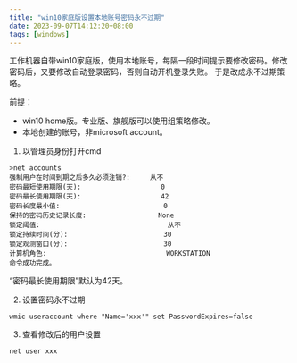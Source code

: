 ```yaml
---
title: "win10家庭版设置本地账号密码永不过期"
date: 2023-09-07T14:12:20+08:00
tags: [windows]
---
```


工作机器自带win10家庭版，使用本地账号，每隔一段时间提示要修改密码。修改密码后，又要修改自动登录密码，否则自动开机登录失败。
于是改成永不过期策略。

前提：
- win10 home版。专业版、旗舰版可以使用组策略修改。
- 本地创建的账号，非microsoft account。

1. 以管理员身份打开cmd

```
>net accounts
强制用户在时间到期之后多久必须注销?:     从不
密码最短使用期限(天):                    0
密码最长使用期限(天):                    42
密码长度最小值:                          0
保持的密码历史记录长度:                  None
锁定阈值:                                从不
锁定持续时间(分):                        30
锁定观测窗口(分):                        30
计算机角色:                              WORKSTATION
命令成功完成。
```

“密码最长使用期限”默认为42天。

2. 设置密码永不过期

```
wmic useraccount where "Name='xxx'" set PasswordExpires=false
```

3. 查看修改后的用户设置

```
net user xxx
```